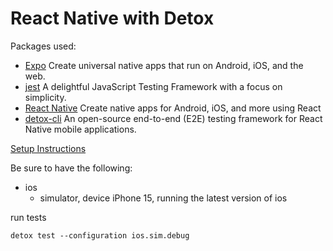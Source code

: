 # React Native with Detox

Packages used:
- [Expo](https://expo.dev//) Create universal native apps that run on Android, iOS, and the web.
- [jest](https://jestjs.io/) A delightful JavaScript Testing Framework with a focus on simplicity.
- [React Native](https://reactnative.dev/) Create native apps for Android, iOS, and more using React
- [detox-cli](https://wix.github.io/Detox/docs/introduction/getting-started) An open-source end-to-end (E2E) testing framework for React Native mobile applications.

[Setup Instructions](https://wix.github.io/Detox/docs/introduction/getting-started)

Be sure to have the following:
- ios
    - simulator, device iPhone 15, running the latest version of ios

run tests
```
detox test --configuration ios.sim.debug
```